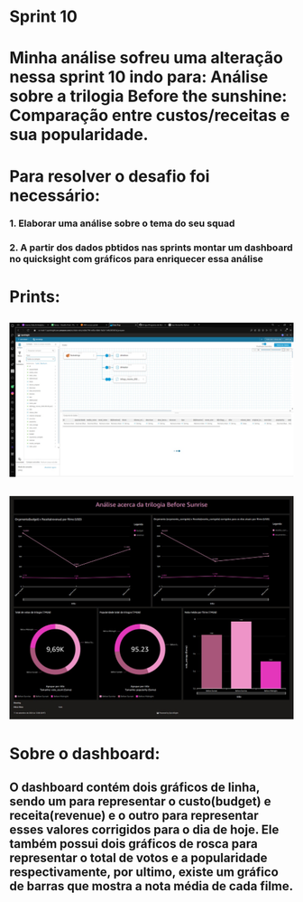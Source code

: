 # Sprint 10

# Minha análise sofreu uma alteração nessa sprint 10 indo para: Análise sobre a trilogia Before the sunshine: Comparação entre custos/receitas e sua popularidade.

# Para resolver o desafio foi necessário:
### 1. Elaborar uma análise sobre o tema do seu squad
### 2. A partir dos dados pbtidos nas sprints montar um dashboard no quicksight com gráficos para enriquecer essa análise

# Prints: 

## ![Conjunto de dados](https://github.com/EA-Igor/Programa-de-Bolsas-Compass-Data-Analytics---AWS/blob/main/Sprint%2010/Evidencias/Desafio/Print-Conjuto-de-Dados.jpeg)

## ![Dashboard](https://github.com/EA-Igor/Programa-de-Bolsas-Compass-Data-Analytics---AWS/blob/main/Sprint%2010/Evidencias/Desafio/Print-Dashboard.jpeg)

# Sobre o dashboard:
## O dashboard contém dois gráficos de linha, sendo um para representar o custo(budget) e receita(revenue) e o outro para representar esses valores corrigidos para o dia de hoje. Ele também possui dois gráficos de rosca para representar o total de votos e a popularidade respectivamente, por ultimo, existe um gráfico de barras que mostra a nota média de cada filme.
